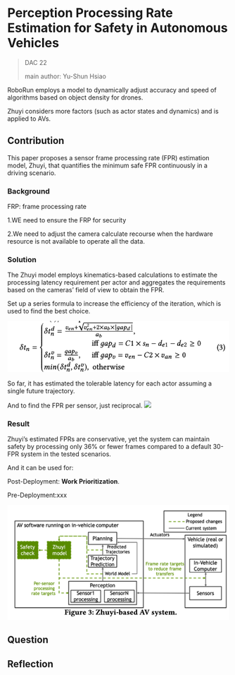 # Perception Processing Rate Estimation for Safety in Autonomous Vehicles

>DAC 22
>
>main author: Yu-Shun Hsiao

RoboRun employs a model to dynamically adjust accuracy and speed of algorithms based on object density for drones. 

Zhuyi considers more factors (such as actor states and dynamics) and is applied to AVs.

## Contribution
This paper proposes a sensor frame processing rate (FPR) estimation model, Zhuyi, that quantifies the minimum safe FPR continuously in a driving scenario.

### Background

FRP: frame processing rate

1.WE need to ensure the FRP for security

2.We need to adjust the camera calculate recourse when the hardware resource is not available to operate all the data.



### Solution

The Zhuyi model employs kinematics-based calculations to estimate the processing latency requirement per actor and aggregates the requirements based on the cameras’ field of view to obtain the FPR.

Set up a series formula to increase the efficiency of the iteration, which is used to find the best choice.

![](https://github.com/XingzhenCHEN/PaperReview/blob/main/Week1/Zhuyi/formula1.png "")


So far, it has estimated the tolerable latency for each actor assuming a single future trajectory.

And to find the FPR per sensor, just reciprocal.
![](https://github.com/XingzhenCHEN/PaperReview/edit/main/Week1/Zhuyi/reciprocal.png)



### Result

Zhuyi’s estimated FPRs are conservative, yet the system can maintain safety by processing only 36% or fewer frames compared to a default 30-FPR system in the tested scenarios.

And it can be used for:

Post-Deployment: **Work Prioritization**.

Pre-Deployment:xxx

![](https://github.com/XingzhenCHEN/PaperReview/blob/main/Week1/Zhuyi/figure3.png "")



## Question







## Reflection




